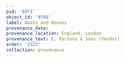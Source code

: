 ```yaml
---
pid: '6971'
object_id: '9745'
label: Boats and Houses
provenance_date:
provenance_location: England, London
provenance_text: E. Parsons & Sons (Vendor)
order: '2322'
collection: provenance
---
```

